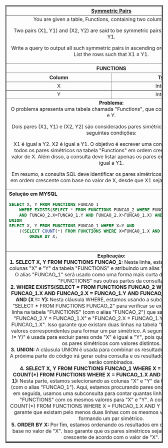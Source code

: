   <table width="100%" border="3" cellspacing="0" cellpadding="8">
    <tr>
      <th colspan="2"><a href="https://www.hackerrank.com/challenges/symmetric-pairs/">Symmetric Pairs</a></th>
    </tr>
    
  <tr>
      <td colspan="2" align="center">You are given a table, Functions, containing two columns: X and Y.

Two pairs (X1, Y1) and (X2, Y2) are said to be symmetric pairs if X1 = Y2 and X2 = Y1.

Write a query to output all such symmetric pairs in ascending order by the value of X. List the rows such that X1 ≤ Y1.<br>
    </td>
    </tr>

  <tr>
      <th colspan="2">FUNCTIONS</th>
  </tr>
  <tr>
      <th width="50%" align="center">Column</th>
      <th width="50%" align="center">Type</th>
  </tr>
    
  <tr>
      <td width="50%" align="center">X</td>
      <td width="50%" align="center">Integer</td>
  </tr>
    
  <tr>
      <td width="50%" align="center">Y</td>
      <td width="50%" align="center">Integer</td>
  </tr>

  <tr>
      <td colspan="2"  align="center"><b>Problema:</b><br>O problema apresenta uma tabela chamada "Functions", que contém duas colunas: X e Y.

Dois pares (X1, Y1) e (X2, Y2) são considerados pares simétricos se satisfizerem as seguintes condições:

X1 é igual a Y2.
X2 é igual a Y1.
O objetivo é escrever uma consulta SQL para listar todos os pares simétricos na tabela "Functions" em ordem crescente com base no valor de X. Além disso, a consulta deve listar apenas os pares em que X1 é menor ou igual a Y1.

Em resumo, a consulta SQL deve identificar os pares simétricos na tabela e exibi-los em ordem crescente com base no valor de X, desde que X1 seja menor ou igual a Y1.
</td>
  </tr>
    
  <tr>
      <td colspan="2"  align="left">
        <b>Solução em MYSQL</b><br>
        
  ```sql
  SELECT X, Y FROM FUNCTIONS FUNCAO_1 
      WHERE EXISTS(SELECT * FROM FUNCTIONS FUNCAO_2 WHERE FUNCAO_2.Y=FUNCAO_1.X 
      AND FUNCAO_2.X=FUNCAO_1.Y AND FUNCAO_2.X>FUNCAO_1.X) AND (X!=Y) 
  UNION 
  SELECT X, Y FROM FUNCTIONS FUNCAO_1 WHERE X=Y AND 
      ((SELECT COUNT(*) FROM FUNCTIONS WHERE X=FUNCAO_1.X AND Y=FUNCAO_1.X)>1)    
          ORDER BY X;
  ```
  <br>
    </td>
  </tr>
    
  <tr>
    <td colspan="2"  align="center">
    <b>Explicação:</b><br>
    <b>1. SELECT X, Y FROM FUNCTIONS FUNCAO_1:</b> Nesta linha, estamos selecionando as colunas "X" e "Y" da tabela "FUNCTIONS" e atribuindo um alias "FUNCAO_1" à tabela. O alias "FUNCAO_1" será usado como uma forma mais curta de se referir à tabela "FUNCTIONS" nas outras partes da consulta.<br>
    <b>2. WHERE EXISTS(SELECT * FROM FUNCTIONS FUNCAO_2 WHERE FUNCAO_2.Y = FUNCAO_1.X AND FUNCAO_2.X = FUNCAO_1.Y AND FUNCAO_2.X > FUNCAO_1.X) AND (X != Y):</b> Nesta cláusula WHERE, estamos usando a subconsulta (subquery) "SELECT * FROM FUNCTIONS FUNCAO_2" para verificar se existe pelo menos uma linha na tabela "FUNCTIONS" (com o alias "FUNCAO_2") que satisfaça as condições "FUNCAO_2.Y = FUNCAO_1.X" e "FUNCAO_2.X = FUNCAO_1.Y" e "FUNCAO_2.X > FUNCAO_1.X". Isso garante que existam duas linhas na tabela "FUNCTIONS" com os valores correspondentes para formar um par simétrico. A segunda condição "AND (X != Y)" é usada para excluir pares onde "X" é igual a "Y", pois queremos listar apenas os pares simétricos com valores distintos.<br>
    <b>3. UNION:</b> A cláusula UNION é usada para combinar os resultados de duas consultas. A próxima parte do código irá gerar outra consulta e os resultados das duas consultas serão combinados.<br>
    <b>4. SELECT X, Y FROM FUNCTIONS FUNCAO_1 WHERE X = Y AND ((SELECT COUNT(*) FROM FUNCTIONS WHERE X = FUNCAO_1.X AND Y = FUNCAO_1.X) > 1):</b> Nesta parte, estamos selecionando as colunas "X" e "Y" da tabela "FUNCTIONS" (com o alias "FUNCAO_1"). Aqui, estamos procurando pares onde "X" é igual a "Y" e, em seguida, usamos uma subconsulta para contar quantas linhas existem na tabela "FUNCTIONS" com os mesmos valores para "X" e "Y". A condição "((SELECT COUNT(*) FROM FUNCTIONS WHERE X = FUNCAO_1.X AND Y = FUNCAO_1.X) > 1)" garante que existam pelo menos duas linhas com os mesmos valores de "X" e "Y", formando um par simétrico.<br>
    <b>5. ORDER BY X:</b> Por fim, estamos ordenando os resultados em ordem crescente com base no valor de "X". Isso garante que os pares simétricos sejam listados em ordem crescente de acordo com o valor de "X".
    </td>
  </tr>
    
  </table>
